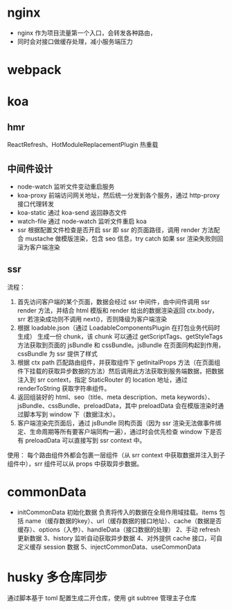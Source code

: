 # nginx

- nginx 作为项目流量第一个入口，会转发各种路由，
- 同时会对接口做缓存处理，减小服务端压力

# webpack

# koa

## hmr

ReactRefresh、HotModuleReplacementPlugin 热重载

## 中间件设计

- node-watch 监听文件变动重启服务
- koa-proxy
  前端访问网关地址，然后统一分发到各个服务，通过 http-proxy 接口代理转发
- koa-static
  通过 koa-send 返回静态文件
- watch-file
  通过 node-watch 监听文件重启 koa
- ssr
  根据配置文件检查是否开启 ssr 即 ssr 的页面路径，调用 render 方法配合 mustache 做模版渲染，包含 seo 信息，try catch 如果 ssr 渲染失败则回滚为客户端渲染

## ssr

流程：

  1. 首先访问客户端的某个页面，数据会经过 ssr 中间件，由中间件调用 ssr render 方法，并结合 html 模版和 render 给出的数据渲染返回 ctx.body，srr 若渲染成功则不调用 next()，否则降级为客户端渲染
  2. 根据 loadable.json（通过 LoadableComponentsPlugin 在打包业务代码时生成） 生成一份 chunk，该 chunk 可以通过 getScriptTags、getStyleTags 方法获取到页面的 jsBundle 和 cssBundle。jsBundle 在页面同构起到作用，cssBundle
  为 ssr 提供了样式
  3. 根据 ctx path 匹配路由组件，并获取组件下 getInitalProps 方法（在页面组件下挂载的获取异步数据的方法）然后调用此方法获取到服务端数据，把数据注入到 srr context，指定 StaticRouter 的 location 地址，通过 renderToString 获取字符串组件。
  4. 返回组装好的 html、seo（title、meta description、meta keywords）、jsBundle、cssBundle、preloadData，其中 preloadData 会在模版渲染时通过脚本写到 window 下（数据注水）。
  5. 客户端渲染完页面后，通过 jsBundle 同构页面（因为 ssr 渲染无法做事件绑定、生命周期等所有要客户端同构一遍），通过时会优先检查 window 下是否有 preloadData 可以直接写到 ssr context 中。

使用：
  每个路由组件外都会包裹一层组件（从 srr context 中获取数据并注入到子组件中），srr 组件可以从 props 中获取异步数据。

  <!-- 对需要做 ssr 的页面组件下挂载一个 initalProps 方法用来做异步数据的获取，而组件内获取数据的方式采用 props，根据配置文件决定 ssr 是否开启，流量经过 ssr 中间件处理，调用 webpack 预先构建好的 render 方法配合 mustache 做模版渲染，最终返回渲染好的静态文件。

  render 方法：先获取组件预置的 initalProps 方法获取异步数据，将获取到的数据作为初始值传入 ssr context，而在 router 层对每个组件包裹了一个从 ssr context 的组件，所以在 renderToString 渲染时是绑定过数据的。

  因为 renderToString 是不走生命周期和事件绑定的，所以 ssr 渲染完后还需要客户端同构一遍，同构需要保持和服务端渲染一样的 html 模版，所以需要服务端做数据注水，即在 window 下挂载获取到的 ssr 数据，这样客户端渲染时就可以优先获取 window 下的数据作为 ssr context 下的默认值 -->

# commonData

- initCommonData 初始化数据
负责将传入的数据在全局作用域挂载。items 包括 name（缓存数据的key）、url（缓存数据的接口地址）、cache（数据是否缓存）、options（入参）、handleData（接口数据的处理）
  2、手动 refresh 更新数据
  3、history 监听自动获取异步数据
  4、对外提供 cache 接口，可自定义缓存 session 数据
  5、injectCommonData、useCommonData

# husky 多仓库同步

通过脚本基于 toml 配置生成二开仓库，使用 git subtree 管理主子仓库
